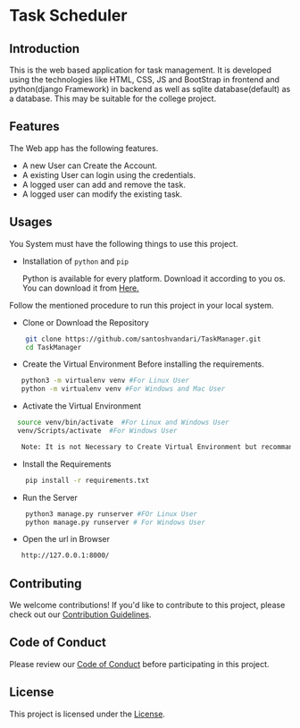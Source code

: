 # Task Scheduler
## Introduction
This is the web based application for task management. It is developed using the technologies like HTML, CSS, JS and BootStrap in frontend and python(django Framework) in backend as well as sqlite database(default) as a database. This may be suitable for the college project.

## Features
The Web app has the following features.
 - A new User can Create the Account.
 - A existing User can login using the credentials. 
 - A logged user can add and remove the task.
 - A logged user can modify the existing task.

## Usages
You System must have the following things to use this project.
 - Installation of `python` and  `pip`

    Python is available for every platform. Download it according to you os. You can download it from [Here.](https://www.python.org/downloads/)


Follow the mentioned procedure to run this project in your local system.
 - Clone or Download the Repository
```bash
    git clone https://github.com/santoshvandari/TaskManager.git 
    cd TaskManager
```
 - Create the Virtual Environment Before installing the requirements. 
 ```Bash
    python3 -m virtualenv venv #For Linux User
    python -m virtualenv venv #For Windows and Mac User

 ```
  - Activate the Virtual Environment
  ```bash
    source venv/bin/activate  #For Linux and Windows User
    venv/Scripts/activate  #For Windows User

     Note: It is not Necessary to Create Virtual Environment but recommanded.
  ``` 
 - Install the Requirements
```bash
    pip install -r requirements.txt
```
 - Run the Server
```bash
    python3 manage.py runserver #FOr Linux User
    python manage.py runserver # For Windows User
```
 - Open the url in Browser
 ```bash
    http://127.0.0.1:8000/
 ```

## Contributing
We welcome contributions! If you'd like to contribute to this project, please check out our [Contribution Guidelines](Contribution.md).

## Code of Conduct
Please review our [Code of Conduct](CodeOfConduct.md) before participating in this project.

## License
This project is licensed under the [License](LICENSE).